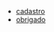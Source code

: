 
 - [cadastro](https://cesargabrielphd.github.io/caminhodigital//cadadstro/)
 - [obrigado](https://cesargabrielphd.github.io/caminhodigital/obrigado/)
